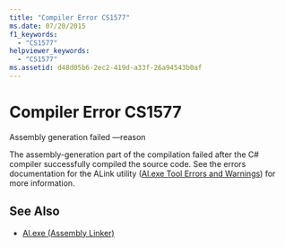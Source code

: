 ```yaml
---
title: "Compiler Error CS1577"
ms.date: 07/20/2015
f1_keywords: 
  - "CS1577"
helpviewer_keywords: 
  - "CS1577"
ms.assetid: d48d05b6-2ec2-419d-a33f-26a94543b0af
---
```

# Compiler Error CS1577
Assembly generation failed —reason  
  
 The assembly-generation part of the compilation failed after the C# compiler successfully compiled the source code. See the errors documentation for the ALink utility ([Al.exe Tool Errors and Warnings](http://msdn.microsoft.com/library/7f125d49-0a03-47a6-9ba9-d61a679a7d4b)) for more information.  
  
## See Also

- [Al.exe (Assembly Linker)](https://msdn.microsoft.com/library/c405shex)
